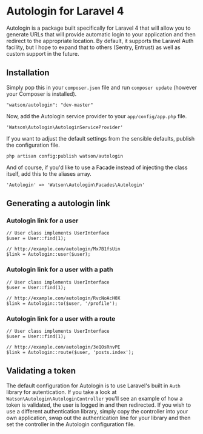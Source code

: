 Autologin for Laravel 4
=======================

Autologin is a package built specifically for Laravel 4 that will allow you to generate URLs that will provide automatic login to your application and then redirect to the appropriate location. By default, it supports the Laravel Auth facility, but I hope to expand that to others (Sentry, Entrust) as well as custom support in the future.

## Installation

Simply pop this in your `composer.json` file and run `composer update` (however your Composer is installed).

```
"watson/autologin": "dev-master"
```

Now, add the Autologin service provider to your `app/config/app.php` file.

`'Watson\Autologin\AutologinServiceProvider'`

If you want to adjust the default settings from the sensible defaults, publish the configuration file.

`php artisan config:publish watson/autologin`

And of course, if you'd like to use a Facade instead of injecting the class itself, add this to the aliases array.

`'Autologin' => 'Watson\Autologin\Facades\Autologin'`

## Generating a autologin link

### Autologin link for a user

	// User class implements UserInterface
	$user = User::find(1);

	// http://example.com/autologin/Mx7B1fsUin
    $link = Autologin::user($user);

### Autologin link for a user with a path

    // User class implements UserInterface
    $user = User::find(1);

    // http://example.com/autologin/RvcNoAcH0X
	$link = Autologin::to($user, '/profile');

### Autologin link for a user with a route

    // User class implements UserInterface
    $user = User::find(1);

    // http://example.com/autologin/3eQOsRnvPE
    $link = Autologin::route($user, 'posts.index');

## Validating a token

The default configuration for Autologin is to use Laravel's built in `Auth` library for autentication. If you take a look at `Watson\Autologin\AutologinController` you'll see an example of how a token is validated, the user is logged in and then redirected. If you wish to use a different authentication library, simply copy the controller into your own application, swap out the authentication line for your library and then set the controller in the Autologin configuration file.